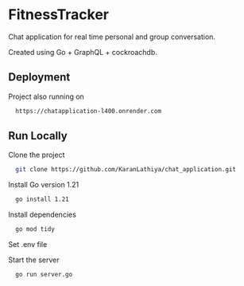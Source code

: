
# FitnessTracker

Chat application for real time personal and group conversation.

Created using Go + GraphQL + cockroachdb.


## Deployment

Project also running on 

```bash
  https://chatapplication-l400.onrender.com
```


## Run Locally

Clone the project

```bash
  git clone https://github.com/KaranLathiya/chat_application.git
```

Install Go version 1.21

```bash
  go install 1.21 
```

Install dependencies

```bash
  go mod tidy 
```
Set .env file

Start the server

```bash
  go run server.go
```
